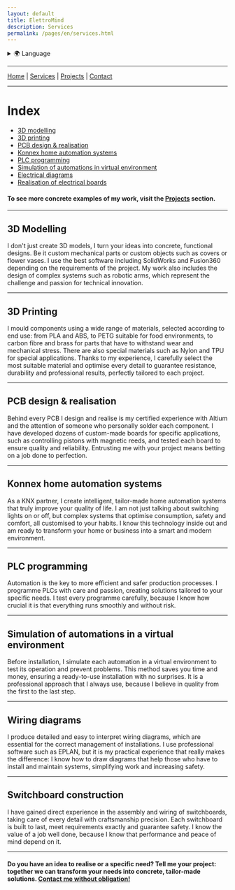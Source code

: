 ```yaml
---
layout: default
title: ElettroMind
description: Services
permalink: /pages/en/services.html
---
```


<details>
  <summary>🌍 Language</summary>
  <ul>
    <li><a href="/pages/it/servizi.html">🇮🇹 Italiano</a></li>
    <li><a href="/pages/en/services.html">🇬🇧 English</a></li>
  </ul>
</details>

***

[Home](/pages/en/index.html) | [Services](/pages/en/services.html) | [Projects](/pages/en/projects.html) | [Contact](/pages/en/contacts.html)

***

# Index
- [3D modelling](#3d-modelling)
- [3D printing](#3d-printing)
- [PCB design & realisation](#pcb-design--realisation)
- [Konnex home automation systems](#konnex-home-automation-systems)
- [PLC programming](#plc-programming)
- [Simulation of automations in virtual environment](#simulation-of-automations-in-virtual-environment)
- [Electrical diagrams](#electrical-diagrams)
- [Realisation of electrical boards](#realisation-of-electrical-boards)

#### To see more concrete examples of my work, visit the **[Projects](/pages/en/projects.html)** section.

***
## 3D Modelling
I don't just create 3D models, I turn your ideas into concrete, functional designs. Be it custom mechanical parts or custom objects such as covers or flower vases. I use the best software including SolidWorks and Fusion360 depending on the requirements of the project. My work also includes the design of complex systems such as robotic arms, which represent the challenge and passion for technical innovation.

***

## 3D Printing
I mould components using a wide range of materials, selected according to end use: from PLA and ABS, to PETG suitable for food environments, to carbon fibre and brass for parts that have to withstand wear and mechanical stress. There are also special materials such as Nylon and TPU for special applications. Thanks to my experience, I carefully select the most suitable material and optimise every detail to guarantee resistance, durability and professional results, perfectly tailored to each project.

***

## PCB design & realisation
Behind every PCB I design and realise is my certified experience with Altium and the attention of someone who personally solder each component. I have developed dozens of custom-made boards for specific applications, such as controlling pistons with magnetic reeds, and tested each board to ensure quality and reliability. Entrusting me with your project means betting on a job done to perfection.

***
## Konnex home automation systems
As a KNX partner, I create intelligent, tailor-made home automation systems that truly improve your quality of life. I am not just talking about switching lights on or off, but complex systems that optimise consumption, safety and comfort, all customised to your habits. I know this technology inside out and am ready to transform your home or business into a smart and modern environment.

***

## PLC programming
Automation is the key to more efficient and safer production processes. I programme PLCs with care and passion, creating solutions tailored to your specific needs. I test every programme carefully, because I know how crucial it is that everything runs smoothly and without risk.

***

## Simulation of automations in a virtual environment
Before installation, I simulate each automation in a virtual environment to test its operation and prevent problems. This method saves you time and money, ensuring a ready-to-use installation with no surprises. It is a professional approach that I always use, because I believe in quality from the first to the last step.

***

## Wiring diagrams
I produce detailed and easy to interpret wiring diagrams, which are essential for the correct management of installations. I use professional software such as EPLAN, but it is my practical experience that really makes the difference: I know how to draw diagrams that help those who have to install and maintain systems, simplifying work and increasing safety.

***

## Switchboard construction
I have gained direct experience in the assembly and wiring of switchboards, taking care of every detail with craftsmanship precision. Each switchboard is built to last, meet requirements exactly and guarantee safety. I know the value of a job well done, because I know that performance and peace of mind depend on it.

***

#### Do you have an idea to realise or a specific need? Tell me your project: together we can transform your needs into concrete, tailor-made solutions. [Contact me without obligation!](/pages/en/contacts.html)